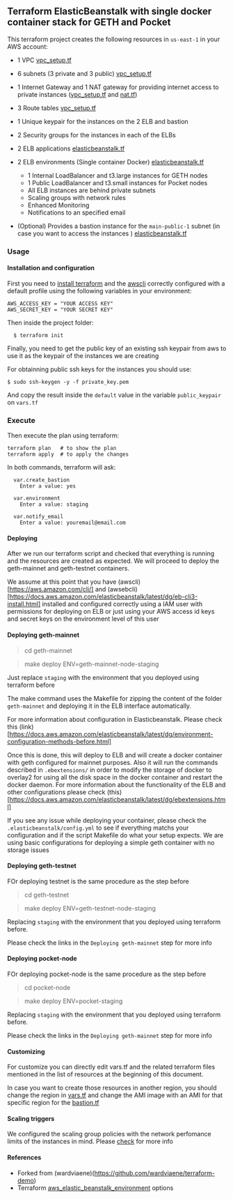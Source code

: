 ## Terraform ElasticBeanstalk with single docker container stack for GETH and Pocket 

This terraform project creates the following resources in `us-east-1` in your AWS account:


- 1 VPC [vpc_setup.tf](vpc_setup.tf)
- 6 subnets (3 private and 3 public) [vpc_setup.tf](vpc_setup.tf)
- 1 Internet Gateway and 1 NAT gateway for providing internet access to private instances ([vpc_setup.tf](vpc_setup.tf) and [nat.tf](nat.tf))
- 3 Route tables [vpc_setup.tf](vpc_setup.tf)

- 1 Unique keypair for the instances on the 2 ELB and bastion
- 2 Security groups for the instances in each of the ELBs
- 2 ELB applications [elasticbeanstalk.tf](elasticbeanstalk.tf)
- 2 ELB environments (Single container Docker) [elasticbeanstalk.tf](elasticbeanstalk.tf)
  - 1 Internal LoadBalancer and t3.large instances for GETH nodes 
  - 1 Public LoadBalancer and t3.small instances for Pocket nodes
  - All ELB instances are behind private subnets
  - Scaling groups with network rules
  - Enhanced Monitoring
  - Notifications to an specified email
- (Optional) Provides a bastion instance for the `main-public-1` subnet (in case you want to access the instances ) [elasticbeanstalk.tf](elasticbeanstalk.tf) 


### Usage

####  Installation and configuration 

First you need to [install terraform](https://www.terraform.io/intro/getting-started/install.html) and the [awscli](https://docs.aws.amazon.com/cli/latest/userguide/installing.html) correctly configured with a default profile using the following variables in your environment:

```
AWS_ACCESS_KEY = "YOUR ACCESS KEY"
AWS_SECRET_KEY = "YOUR SECRET KEY"
```

Then inside the project folder:

```
  $ terraform init 
```

Finally, you need to get the public key of an existing ssh keypair from aws to use it as the keypair of the instances we are creating


For obtainning public ssh keys for the instances you should use:

``` $ sudo ssh-keygen -y -f private_key.pem ```

And copy the result inside the `default` value in the variable `public_keypair` on `vars.tf`


### Execute


Then execute the plan using terraform:

```
terraform plan   # to show the plan
terraform apply  # to apply the changes
```

In both commands, terraform will ask:

```
  var.create_bastion
    Enter a value: yes

  var.environment
    Enter a value: staging 

  var.notify_email
    Enter a value: youremail@email.com

```


#### Deploying

After we run our terraform script and checked that everything is running and the resources are created as expected. We will proceed to deploy the geth-mainnet and geth-testnet containers.


We assume at this point that you have (awscli)[https://aws.amazon.com/cli/] and (awsebcli)[https://docs.aws.amazon.com/elasticbeanstalk/latest/dg/eb-cli3-install.html] installed and configured correctly using a IAM user with permissions for deploying on ELB or just using your AWS access id keys and secret keys on the environment level of this user


#### Deploying geth-mainnet


> cd geth-mainnet


> make deploy ENV=geth-mainnet-node-staging


Just replace `staging` with the environment that you deployed using terraform before

The make command uses the Makefile for zipping the content of the folder `geth-mainnet` and deploying it in the ELB interface automatically.

For more information about configuration in Elasticbeanstalk. Please check this (link)[https://docs.aws.amazon.com/elasticbeanstalk/latest/dg/environment-configuration-methods-before.html]


Once this is done, this will deploy to ELB and will create a docker container with geth configured for mainnet purposes. Also it will run the commands described in `.ebextensions/` in order to 
modify the storage of docker to overlay2 for using all the disk space in  the docker container and restart the docker daemon. For more information about the functionality of the ELB and other configurations please check (this)[https://docs.aws.amazon.com/elasticbeanstalk/latest/dg/ebextensions.html]

If you see any issue while deploying your container, please check the `.elasticbeanstalk/config.yml` to see if everything matchs your configuration and if the script Makefile do what your setup expects. We are using basic configurations for deploying a simple geth container with no storage issues


#### Deploying geth-testnet


FOr deploying testnet is the same procedure as the step before


> cd geth-testnet


> make deploy ENV=geth-testnet-node-staging


Replacing `staging` with the environment that you deployed using terraform before. 

Please check the links in the `Deploying geth-mainnet` step for more info


#### Deploying pocket-node 


FOr deploying pocket-node is the same procedure as the step before


> cd pocket-node


> make deploy ENV=pocket-staging


Replacing `staging` with the environment that you deployed using terraform before. 


Please check the links in the `Deploying geth-mainnet` step for more info


#### Customizing 
  
For customize you can directly edit vars.tf and the related terraform files mentioned in the list of resources at the beginning of this document.

In case you want to create those resources in another region, you should change the region in [vars.tf](vars.tf) and change the AMI image with an AMI for that specific region for the [bastion.tf](bastion.tf)  


#### Scaling triggers

We configured the scaling group policies with the network perfomance limits of the instances in mind. Please [check](https://cloudonaut.io/ec2-network-performance-cheat-sheet/) for more info


#### References

- Forked from (wardviaene)(https://github.com/wardviaene/terraform-demo)
- Terraform [aws_elastic_beanstalk_environment](https://www.terraform.io/docs/providers/aws/r/elastic_beanstalk_environment.html) options
